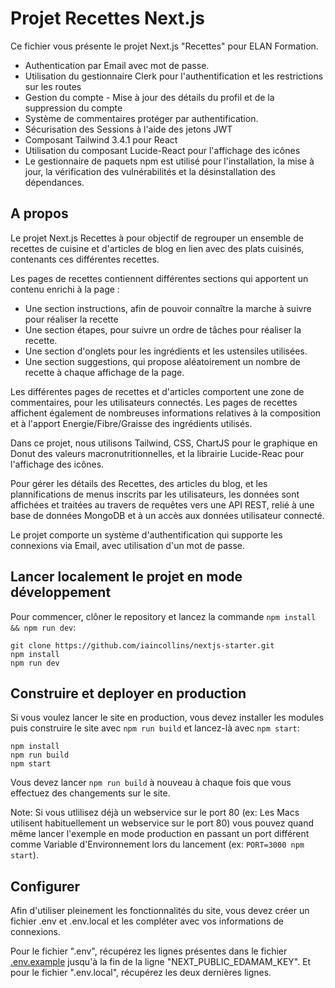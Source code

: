 
# Projet Recettes Next.js

Ce fichier vous présente le projet Next.js "Recettes" pour ELAN Formation.

* Authentication par Email avec mot de passe.
* Utilisation du gestionnaire Clerk pour l'authentification et les restrictions sur les routes
* Gestion du compte - Mise à jour des détails du profil et de la suppression du compte
* Système de commentaires protéger par authentification.
* Sécurisation des Sessions à l'aide des jetons JWT
* Composant Tailwind 3.4.1 pour React
* Utilisation du composant Lucide-React pour l'affichage des icônes
* Le gestionnaire de paquets npm est utilisé pour l'installation, la mise à jour, la vérification des vulnérabilités et la désinstallation des dépendances.

## A propos 

Le projet Next.js Recettes à pour objectif de regrouper un ensemble de recettes de cuisine et d'articles de blog en lien avec des plats cuisinés, contenants ces différentes recettes.

Les pages de recettes contiennent différentes sections qui apportent un contenu enrichi à la page :
* Une section instructions, afin de pouvoir connaître la marche à suivre pour réaliser la recette
* Une section étapes, pour suivre un ordre de tâches pour réaliser la recette.
* Une section d'onglets pour les ingrédients et les ustensiles utilisées.
* Une section suggestions, qui propose aléatoirement un nombre de recette à chaque affichage de la page.

Les différentes pages de recettes et d'articles comportent une zone de commentaires, pour les utilisateurs connectés. 
Les pages de recettes affichent également de nombreuses informations relatives à la composition et à l'apport Energie/Fibre/Graisse des ingrédients utilisés.

Dans ce projet, nous utilisons Tailwind, CSS, ChartJS pour le graphique en Donut des valeurs macronutritionnelles, et la librairie Lucide-Reac pour l'affichage des icônes. 

Pour gérer les détails des Recettes, des articles du blog, et les plannifications de menus inscrits par les utilisateurs, les données sont affichées et traitées au travers de requêtes vers une API REST, relié à une base de données MongoDB et à un accès aux données utilisateur connecté. 

Le projet comporte un système d'authentification qui supporte les connexions via Email, avec utilisation d'un mot de passe.

## Lancer localement le projet en mode développement

Pour commencer, clôner le repository et lancez la commande `npm install && npm run dev`:

    git clone https://github.com/iaincollins/nextjs-starter.git
    npm install
    npm run dev

## Construire et deployer en production

Si vous voulez lancer le site en production, vous devez installer les modules puis construire le site avec `npm run build` et lancez-là avec `npm start`:

    npm install
    npm run build 
    npm start

Vous devez lancer `npm run build` à nouveau à chaque fois que vous effectuez des changements sur le site.

Note: Si vous utlilisez déjà un webservice sur le port 80 (ex: Les Macs utilisent habituellement un webservice sur le port 80) vous pouvez quand même lancer l'exemple en mode production en passant un port différent comme Variable d'Environnement lors du lancement (ex: `PORT=3000 npm start`).

## Configurer

Afin d'utiliser pleinement les fonctionnalités du site, vous devez créer un fichier .env et .env.local et les compléter avec vos informations de connexions. 

Pour le fichier ".env", récupérez les lignes présentes dans le fichier [.env.example](https://github.com/iaincollins/next-recipes/blob/master/.env.example) jusqu'à la fin de la ligne "NEXT_PUBLIC_EDAMAM_KEY". Et pour le fichier ".env.local", récupérez les deux dernières lignes.

